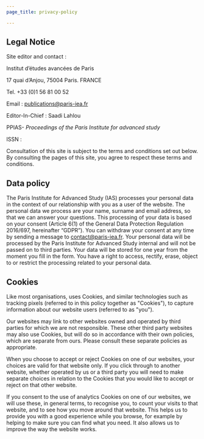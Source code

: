 ```yaml
---
page_title: privacy-policy

---
```


## Legal Notice

Site editor and contact : 

Institut d’études avancées de Paris

17 quai d’Anjou, 75004 Paris. FRANCE

Tel. +33 (0)1 56 81 00 52

Email : publications@paris-iea.fr

Editor-In-Chief : Saadi Lahlou

PPIAS- _Proceedings of the Paris Institute for advanced study_

ISSN :

Consultation of this site is subject to the terms and conditions set out below. By consulting the pages of this site, you agree to respect these terms and conditions.

## Data policy

The Paris Institute for Advanced Study (IAS) processes your personal data in the context of our relationship with you as a user of the website. The personal data we process are your name, surname and email address, so that we can answer your questions. This processing of your data is based on your consent (Article 6(1) of the General Data Protection Regulation 2016/697, hereinafter “GDPR”). You can withdraw your consent at any time by sending a message to contact@paris-iea.fr. Your personal data will be processed by the Paris Institute for Advanced Study internal and will not be passed on to third parties. Your data will be stored for one year from the moment you fill in the form. You have a right to access, rectify, erase, object to or restrict the processing related to your personal data.

## Cookies

Like most organisations,  uses Cookies, and similar technologies such as tracking pixels (referred to in this policy together as "Cookies"), to capture information about our website users (referred to as "you").

Our websites may link to other websites owned and operated by third parties for which we are not responsible. These other third party websites may also use Cookies, but will do so in accordance with their own policies, which are separate from ours. Please consult these separate policies as appropriate.

When you choose to accept or reject Cookies on one of our websites, your choices are valid for that website only. If you click through to another website, whether operated by us or a third party you will need to make separate choices in relation to the Cookies that you would like to accept or reject on that other website.

If you consent to the use of analytics Cookies on one of our websites, we will use these, in general terms, to recognise you, to count your visits to that website, and to see how you move around that website. This helps us to provide you with a good experience while you browse, for example by helping to make sure you can find what you need. It also allows us to improve the way the website works.
